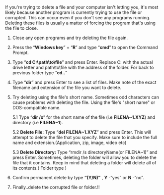 If you're trying to delete a file and your computer isn't letting you, it's most likely because
another program is currently trying to use the file or corrupted. This can occur even if you don't
see any programs running. Deleting these files is usually a matter of forcing the program that's
using the file to close.

1. Close any open programs and try deleting the file again.

2. Press the “**Windows key**” + “**R**” and type “**cmd**” to open the Command Prompt.

3. Type “**cd C:\path\to\file**” and press Enter. Replace C: with the actual drive letter and
   path\to\file with the address of the folder. For back to previous folder type “**cd..**”

4. Type “**dir**” and press Enter to see a list of files. Make note of the exact filename and
   extension of the file you want to delete.

5. Try deleting using the file's short name. Sometimes odd characters can cause problems with
   deleting the file. Using the file's "short name" or DOS-compatible name.
 
   5.1 Type “**dir /x**” for the short name of the file (i.e **FILENA~1.XYZ**)
       and directory (i.e **FILENA~1**).
 
   5.2 **Delete File:** Type “**del FILENA~1.XYZ**” and press Enter. This will attempt to delete the
                     file that you specify. Make sure to include the full name and extension.(Application, zip,
                     image, video etc)
 
   5.3 **Delete Directory:** Type “rmdir /s directoryName(or FILENA~1)” and press Enter.
                          Sometimes, deleting the folder will allow you to delete the file that it contains. Keep in
                          mind that deleting a folder will delete all of its contents.( Folder type )

7. Confirm permanent delete by type **“(Y/N)”** , **Y** -“yes” or **N** -“no”.

8. Finally..delete the corrupted file or folder.!!

